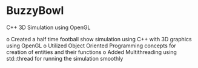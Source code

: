 # BuzzyBowl
C++ 3D Simulation using OpenGL

o Created a half time football show simulation using C++ with 3D graphics using OpenGL 
o Utilized Object Oriented Programming concepts for creation of entities and their functions 
o Added Multithreading using std::thread for running the simulation smoothly

